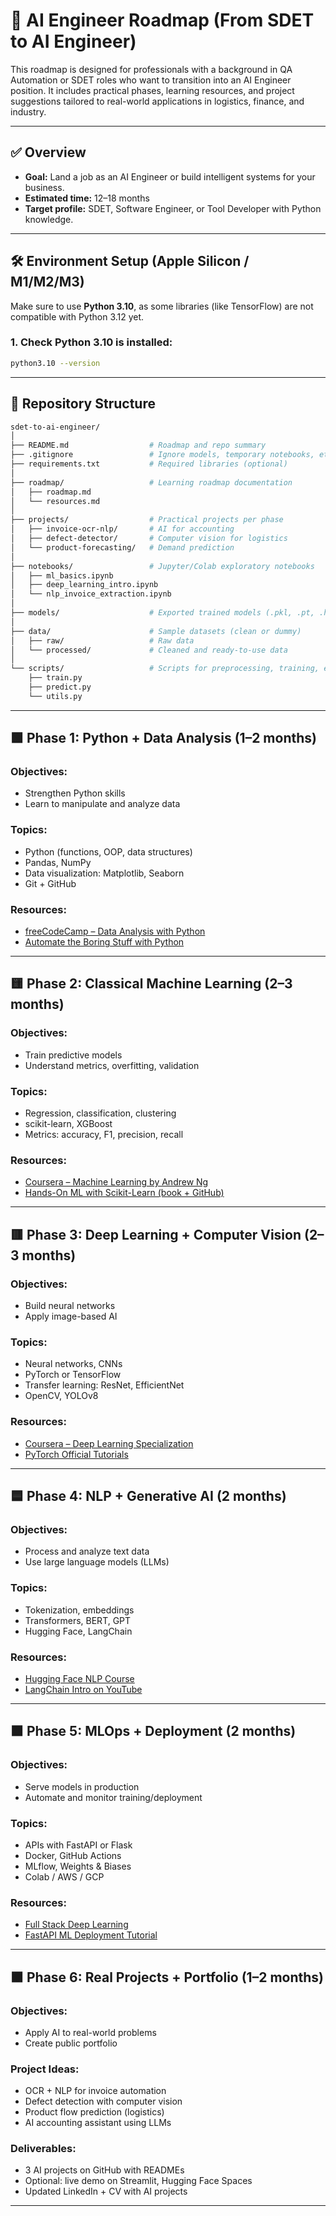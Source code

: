 # 🧠 AI Engineer Roadmap (From SDET to AI Engineer)

This roadmap is designed for professionals with a background in QA Automation or SDET roles who want to transition into an AI Engineer position. It includes practical phases, learning resources, and project suggestions tailored to real-world applications in logistics, finance, and industry.

---

## ✅ Overview

- **Goal:** Land a job as an AI Engineer or build intelligent systems for your business.
- **Estimated time:** 12–18 months
- **Target profile:** SDET, Software Engineer, or Tool Developer with Python knowledge.

---

## 🛠 Environment Setup (Apple Silicon / M1/M2/M3)

Make sure to use **Python 3.10**, as some libraries (like TensorFlow) are not compatible with Python 3.12 yet.

### 1. Check Python 3.10 is installed:

```bash
python3.10 --version
```

---

## 📁 Repository Structure

```bash
sdet-to-ai-engineer/
│
├── README.md                  # Roadmap and repo summary
├── .gitignore                 # Ignore models, temporary notebooks, etc.
├── requirements.txt           # Required libraries (optional)
│
├── roadmap/                   # Learning roadmap documentation
│   ├── roadmap.md
│   └── resources.md
│
├── projects/                  # Practical projects per phase
│   ├── invoice-ocr-nlp/       # AI for accounting
│   ├── defect-detector/       # Computer vision for logistics
│   └── product-forecasting/   # Demand prediction
│
├── notebooks/                 # Jupyter/Colab exploratory notebooks
│   ├── ml_basics.ipynb
│   ├── deep_learning_intro.ipynb
│   └── nlp_invoice_extraction.ipynb
│
├── models/                    # Exported trained models (.pkl, .pt, .h5)
│
├── data/                      # Sample datasets (clean or dummy)
│   ├── raw/                   # Raw data
│   └── processed/             # Cleaned and ready-to-use data
│
└── scripts/                   # Scripts for preprocessing, training, etc.
    ├── train.py
    ├── predict.py
    └── utils.py
```

---

## 🟩 Phase 1: Python + Data Analysis (1–2 months)

### Objectives:

- Strengthen Python skills
- Learn to manipulate and analyze data

### Topics:

- Python (functions, OOP, data structures)
- Pandas, NumPy
- Data visualization: Matplotlib, Seaborn
- Git + GitHub

### Resources:

- [freeCodeCamp – Data Analysis with Python](https://www.freecodecamp.org/learn/data-analysis-with-python/)
- [Automate the Boring Stuff with Python](https://automatetheboringstuff.com/)

---

## 🟨 Phase 2: Classical Machine Learning (2–3 months)

### Objectives:

- Train predictive models
- Understand metrics, overfitting, validation

### Topics:

- Regression, classification, clustering
- scikit-learn, XGBoost
- Metrics: accuracy, F1, precision, recall

### Resources:

- [Coursera – Machine Learning by Andrew Ng](https://www.coursera.org/learn/machine-learning)
- [Hands-On ML with Scikit-Learn (book + GitHub)](https://github.com/ageron/handson-ml2)

---

## 🟥 Phase 3: Deep Learning + Computer Vision (2–3 months)

### Objectives:

- Build neural networks
- Apply image-based AI

### Topics:

- Neural networks, CNNs
- PyTorch or TensorFlow
- Transfer learning: ResNet, EfficientNet
- OpenCV, YOLOv8

### Resources:

- [Coursera – Deep Learning Specialization](https://www.coursera.org/specializations/deep-learning)
- [PyTorch Official Tutorials](https://pytorch.org/tutorials/)

---

## 🟦 Phase 4: NLP + Generative AI (2 months)

### Objectives:

- Process and analyze text data
- Use large language models (LLMs)

### Topics:

- Tokenization, embeddings
- Transformers, BERT, GPT
- Hugging Face, LangChain

### Resources:

- [Hugging Face NLP Course](https://huggingface.co/learn/nlp-course)
- [LangChain Intro on YouTube](https://www.youtube.com/watch?v=6zQ4b6jJfd8)

---

## 🟧 Phase 5: MLOps + Deployment (2 months)

### Objectives:

- Serve models in production
- Automate and monitor training/deployment

### Topics:

- APIs with FastAPI or Flask
- Docker, GitHub Actions
- MLflow, Weights & Biases
- Colab / AWS / GCP

### Resources:

- [Full Stack Deep Learning](https://fullstackdeeplearning.com/)
- [FastAPI ML Deployment Tutorial](https://www.youtube.com/watch?v=0sOvCWFmrtA)

---

## 🟫 Phase 6: Real Projects + Portfolio (1–2 months)

### Objectives:

- Apply AI to real-world problems
- Create public portfolio

### Project Ideas:

- OCR + NLP for invoice automation
- Defect detection with computer vision
- Product flow prediction (logistics)
- AI accounting assistant using LLMs

### Deliverables:

- 3 AI projects on GitHub with READMEs
- Optional: live demo on Streamlit, Hugging Face Spaces
- Updated LinkedIn + CV with AI projects

---
